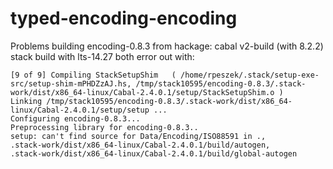 # typed-encoding-encoding



Problems building encoding-0.8.3 from hackage:
cabal v2-build (with 8.2.2)
stack build with lts-14.27
both error out with:

    [9 of 9] Compiling StackSetupShim   ( /home/rpeszek/.stack/setup-exe-src/setup-shim-mPHDZzAJ.hs, /tmp/stack10595/encoding-0.8.3/.stack-work/dist/x86_64-linux/Cabal-2.4.0.1/setup/StackSetupShim.o )
    Linking /tmp/stack10595/encoding-0.8.3/.stack-work/dist/x86_64-linux/Cabal-2.4.0.1/setup/setup ...
    Configuring encoding-0.8.3...
    Preprocessing library for encoding-0.8.3..
    setup: can't find source for Data/Encoding/ISO88591 in .,
    .stack-work/dist/x86_64-linux/Cabal-2.4.0.1/build/autogen,
    .stack-work/dist/x86_64-linux/Cabal-2.4.0.1/build/global-autogen

